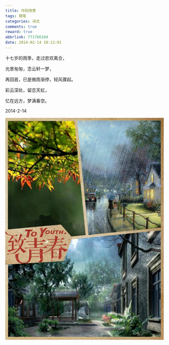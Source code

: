 ```yaml
---
title: 作别雨季
tags: 随笔
categories: 诗文
comments: true
reward: true
abbrlink: 771766104
date: 2014-02-14 18:12:01
---
```

十七岁的雨季，走过悲欢离合，

光景匆匆，念云轩一梦，

再回首，已是微雨渐停，轻风骤起。
<!-- more -->

彩云深处，留恋天虹，

忆在远方，梦满春空。

2014-2-14

![p1](/assets/img/c9061488102744.jpg)